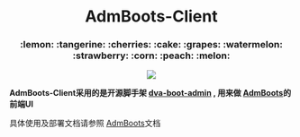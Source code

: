 <h1 align="center">AdmBoots-Client</h1>
<h3 align="center">:lemon: :tangerine: :cherries: :cake: :grapes: :watermelon: :strawberry: :corn: :peach: :melon:</h3>
<p align="center">
  <img src="https://img.shields.io/badge/license-MIT-brightgreen.svg">
</p>

**AdmBoots-Client采用的是开源脚手架 [dva-boot-admin](https://github.com/LANIF-UI/dva-boot-admin) , 用来做 [AdmBoots](https://github.com/xuke353/AdmBoots)的前端UI**

具体使用及部署文档请参照 [AdmBoots](https://github.com/xuke353/AdmBoots)文档

